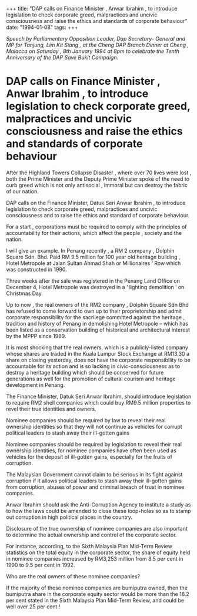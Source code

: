 +++ 
title: "DAP calls on Finance Minister , Anwar Ibrahim , to introduce legislation to check corporate greed, malpractices and uncivic consciousness and raise the ethics and standards of corporate behaviour"
date: "1994-01-08"
tags:
+++

_Speech by Parliamentary Opposition Leader, Dap Secretary- General and MP for Tanjung, Lim Kit Siang , at the Cheng DAP Branch Dinner at Cheng , Malacca on Saturday , 8th January 1994 at 8pm to celebrate the Tenth Anniversary of the DAP Save Bukit Campaign._

# DAP calls on Finance Minister , Anwar Ibrahim , to introduce legislation to check corporate greed, malpractices and uncivic consciousness and raise the ethics and standards of corporate behaviour

After the Highland Towers Collapse Disaster , where over 70 lives were lost , both the Prime Minister and the Deputy Prime Minister spoke of the need to curb greed which is not only antisocial , immoral but can  destroy the fabric of our nation.</u>

DAP  calls on the Finance Minister, Datuk Seri Anwar Ibrahim , to introduce legislation to check corporate greed, malpractices and uncivic consciousness and to raise the ethics and standard of corporate behaviour.

For a start , corporations must be required to comply with the principles of accountability for their actions, which affect the people , society  and the nation.

I will give an example. In Penang recently , a RM 2 company , Dolphin Square Sdn. Bhd. Paid RM 9.5 million for 100 year old heritage building , Hotel Metropole at Jalan Sultan Ahmad Shah or Millionaires ‘ Row which was constructed in 1990.

Three weeks after the sale was registered in the Penang Land Office on December 4, Hotel Metropole was destroyed in a ‘ lighting demolition ‘ on Christmas Day.

Up to now , the real owners of the RM2 company , Dolphin Square Sdn Bhd has refused to come  forward to own up to their proprietorship and admit corporate responsibility for the sacrilege committed against the heritage , tradition and history of Penang in demolishing Hotel Metropole – which has been listed as a conservation building of historical and architectural interest by the MPPP since 1989.

It is most shocking that the real owners, which is a publicly-listed company whose shares are traded in the Kuala Lumpur Stock Exchange at RM13.30 a share on closing yesterday, does not have the corporate responsibility to be accountable for its action and is so lacking in civic-consciousness as to destroy a heritage building which should be conserved for future generations as well for the promotion of cultural courism and heritage development in Penang.

The Finance Minister, Datuk Seri Anwar Ibrahim, should introduce legislation to require RM2 shell companies which could buy RM9.5 million properties to revel their true identities and owners.

Nominee companies should be required by law to reveal their real ownership identities so that they will not continue as vehicles for corrupt political leaders to stash away their ill-gotten gains

Nominee companies should be required by legislation to reveal their real ownership identities, for nominee companies have often been used as vehicles for the deposit of ill-gotten gains, especially for the fruits of corruption.

The Malaysian Government cannot claim to be serious in its fight against corruption if it allows political leaders to stash away their ill-gotten gains from corruption, abuses of power and criminal breach of trust in nominee companies.

Anwar Ibrahim should ask the Anti-Corruption Agency to institute a study as to how the laws could be amended to close these loop-holes so as to stamp out corruption in high political places in the country.

Disclosure of the true ownership of nominee companies are also important to determine the actual ownership and control of the corporate sector.

For instance, according, to the Sixth Malaysia Plan Mid-Term Review statistics on the total equity in the corporate sector, the share of equity held in nominee companies increased by RM3,253 million from 8.5 per cent in 1990 to 9.5 per cent in 1992.

Who are the real owners of these nominee companies?

If the majority of these nominee companies are bumiputra owned, then the bumiputra share in the corporate equity sector would be more than the 18.2 per cent stated in the Sixth Malaysia Plan Mid-Term Review, and could be well over 25 per cent !
 
